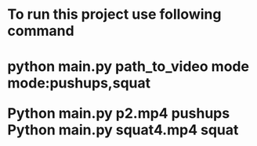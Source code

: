 <H1>To run this project use following command<H1>
<p>
python main.py path_to_video mode
mode:pushups,squat
</p>
Python main.py p2.mp4 pushups<br>
Python main.py squat4.mp4 squat